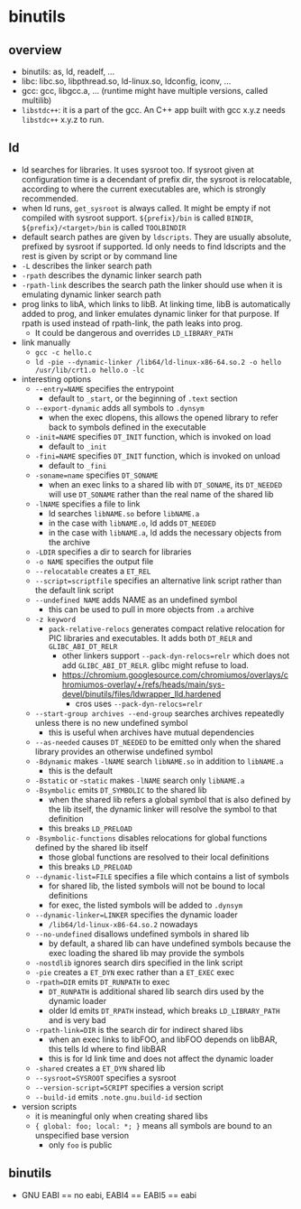 binutils
========

## overview

- binutils: as, ld, readelf, ...
- libc: libc.so, libpthread.so, ld-linux.so, ldconfig, iconv, ...
- gcc: gcc, libgcc.a, ... (runtime might have multiple versions, called multilib)
- `libstdc++`: it is a part of the gcc.  An C++ app built with gcc x.y.z needs
  `libstdc++` x.y.z to run.

## ld

- ld searches for libraries.  It uses sysroot too.  If sysroot given
  at configuration time is a decendant of prefix dir, the sysroot is
  relocatable, according to where the current executables are, which
  is strongly recommended.
- when ld runs, `get_sysroot` is always called.  It might be empty if
  not compiled with sysroot support.  `${prefix}/bin` is called `BINDIR`,
  `${prefix}/<target>/bin` is called `TOOLBINDIR`
- default search pathes are given by `ldscripts`.  They are usually
  absolute, prefixed by sysroot if supported.  ld only needs to find
  ldscripts and the rest is given by script or by command line
- `-L` describes the linker search path
- `-rpath` describes the dynamic linker search path
- `-rpath-link` describes the search path the linker should use when it is
  emulating dynamic linker search path
- prog links to libA, which links to libB.  At linking time, libB is
  automatically added to prog, and linker emulates dynamic linker for that
  purpose.  If rpath is used instead of rpath-link, the path leaks into prog.
  - It could be dangerous and overrides `LD_LIBRARY_PATH`
- link manually
  - `gcc -c hello.c`
  - `ld -pie --dynamic-linker /lib64/ld-linux-x86-64.so.2 -o hello /usr/lib/crt1.o hello.o -lc`
- interesting options
  - `--entry=NAME` specifies the entrypoint
    - default to `_start`, or the beginning of `.text` section
  - `--export-dynamic` adds all symbols to `.dynsym`
    - when the exec dlopens, this allows the opened library to refer back to
      symbols defined in the executable
  - `-init=NAME` specifies `DT_INIT` function, which is invoked on load
    - default to `_init`
  - `-fini=NAME` specifies `DT_INIT` function, which is invoked on unload
    - default to `_fini`
  - `-soname=name` specifies `DT_SONAME`
    - when an exec links to a shared lib with `DT_SONAME`, its `DT_NEEDED`
      will use `DT_SONAME` rather than the real name of the shared lib
  - `-lNAME` specifies a file to link
    - ld searches `libNAME.so` before `libNAME.a`
    - in the case with `libNAME.o`, ld adds `DT_NEEDED`
    - in the case with `libNAME.a`, ld adds the necessary objects from
      the archive
  - `-LDIR` specifies a dir to search for libraries
  - `-o NAME` specifies the output file
  - `--relocatable` creates a `ET_REL`
  - `--script=scriptfile` specifies an alternative link script rather than the
    default link script
  - `--undefined NAME` adds NAME as an undefined symbol
    - this can be used to pull in more objects from `.a` archive
  - `-z keyword`
    - `pack-relative-relocs` generates compact relative relocation for PIC
      libraries and executables.  It adds both `DT_RELR` and
      `GLIBC_ABI_DT_RELR`
      - other linkers support `--pack-dyn-relocs=relr` which does not add
        `GLIBC_ABI_DT_RELR`.  glibc might refuse to load.
      - <https://chromium.googlesource.com/chromiumos/overlays/chromiumos-overlay/+/refs/heads/main/sys-devel/binutils/files/ldwrapper_lld.hardened>
        - cros uses `--pack-dyn-relocs=relr`
  - `--start-group archives --end-group` searches archives repeatedly unless
    there is no new undefined symbol
    - this is useful when archives have mutual dependencies
  - `--as-needed` causes `DT_NEEDED` to be emitted only when the shared
    library provides an otherwise undefined symbol
  - `-Bdynamic` makes `-lNAME` search `libNAME.so` in addition to `libNAME.a`
    - this is the default
  - `-Bstatic` or -`static` makes `-lNAME` search only `libNAME.a`
  - `-Bsymbolic` emits `DT_SYMBOLIC` to the shared lib
    - when the shared lib refers a global symbol that is also defined by the
      lib itself, the dynamic linker will resolve the symbol to that
      definition
    - this breaks `LD_PRELOAD`
  - `-Bsymbolic-functions` disables relocations for global functions defined
    by the shared lib itself
    - those global functions are resolved to their local definitions
    - this breaks `LD_PRELOAD`
  - `--dynamic-list=FILE` specifies a file which contains a list of symbols
    - for shared lib, the listed symbols will not be bound to local
      definitions
    - for exec, the listed symbols will be added to `.dynsym`
  - `--dynamic-linker=LINKER` specifies the dynamic loader
    - `/lib64/ld-linux-x86-64.so.2` nowadays
  - `--no-undefined` disallows undefined symbols in shared lib
    - by default, a shared lib can have undefined symbols because the exec
      loading the shared lib may provide the symbols
  - `-nostdlib` ignores search dirs specified in the link script
  - `-pie` creates a `ET_DYN` exec rather than a `ET_EXEC` exec
  - `-rpath=DIR` emits `DT_RUNPATH` to exec
    - `DT_RUNPATH` is additional shared lib search dirs used by the dynamic
      loader
    - older ld emits `DT_RPATH` instead, which breaks `LD_LIBRARY_PATH` and is
      very bad
  - `-rpath-link=DIR` is the search dir for indirect shared libs
    - when an exec links to libFOO, and libFOO depends on libBAR, this tells
      ld where to find libBAR
    - this is for ld link time and does not affect the dynamic loader
  - `-shared` creates a `ET_DYN` shared lib
  - `--sysroot=SYSROOT` specifies a sysroot
  - `--version-script=SCRIPT` specifies a version script
  - `--build-id` emits `.note.gnu.build-id` section
- version scripts
  - it is meaningful only when creating shared libs
  - `{ global: foo; local: *; }` means all symbols are bound to an unspecified
    base version
    - only `foo` is public

## binutils

- GNU EABI == no eabi, EABI4 == EABI5 == eabi
